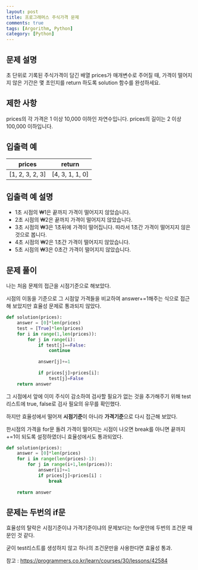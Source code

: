 ```yaml
---
layout: post
title: 프로그래머스 주식가격 문제
comments: true
tags: [Argorithm, Python]
category: [Python]
---
```


## 문제 설명
초 단위로 기록된 주식가격이 담긴 배열 prices가 매개변수로 주어질 때, 가격이 떨어지지 않은 기간은 몇 초인지를 return 하도록 solution 함수를 완성하세요.

## 제한 사항
prices의 각 가격은 1 이상 10,000 이하인 자연수입니다.
prices의 길이는 2 이상 100,000 이하입니다.

## 입출력 예  

  | prices |	return  |
| ---    |  ---     |
|[1, 2, 3, 2, 3]|	[4, 3, 1, 1, 0]|  

## 입출력 예 설명
- 1초 시점의 ₩1은 끝까지 가격이 떨어지지 않았습니다.
- 2초 시점의 ₩2은 끝까지 가격이 떨어지지 않았습니다.
- 3초 시점의 ₩3은 1초뒤에 가격이 떨어집니다. 따라서 1초간 가격이 떨어지지 않은 것으로 봅니다.
- 4초 시점의 ₩2은 1초간 가격이 떨어지지 않았습니다.
- 5초 시점의 ₩3은 0초간 가격이 떨어지지 않았습니다.

## 문제 풀이
나는 처음 문제의 접근을 시점기준으로 해보았다. 

시점의 이동을 기준으로 그 시점앞 가격들을 비교하여 answer+=1해주는 식으로 접근해 보았지만 효율성 문제로 통과되지 않았다.

```python
def solution(prices):
    answer = [0]*len(prices)                                       
    test = [True]*len(prices)
    for i in range(1,len(prices)):          
        for j in range(i):    
			if test[j]==False:
				continue
			
			answer[j]+=1
            
			if prices[j]>prices[i]:
				test[j]=False
    return answer
```
그 시점에서 앞에 이미 주식이 감소하여 검사할 필요가 없는 것을 추가해주기 위해 test리스트에 true, false로 검사 필요의 유무를 확인했다.

하지만 효율성에서 떨어져 **시점기준**이 아니라 **가격기준**으로 다시 접근해 보았다.

한시점의 가격을 for문 돌려 가격이 떨어지는 시점이 나오면 break를 아니면 끝까지 +=1이 되도록 설정하였더니 효율성에서도 통과되었다.

```python
def solution(prices):
    answer = [0]*len(prices)                                   
    for i in range(len(prices)-1):          
        for j in range(i+1,len(prices)):   
            answer[i]+=1                    
            if prices[j]<prices[i] :       
                break
    
    return answer
```

## 문제는 두번의 if문

효율성의 탈락은 시점기준이냐 가격기준이냐의 문제보다는 for문안에 두번의 조건문 때문인 것 같다.

굳이 test리스트를 생성하지 않고 하나의 조건문만을 사용한다면 효율성 통과.

참고 : <https://programmers.co.kr/learn/courses/30/lessons/42584>